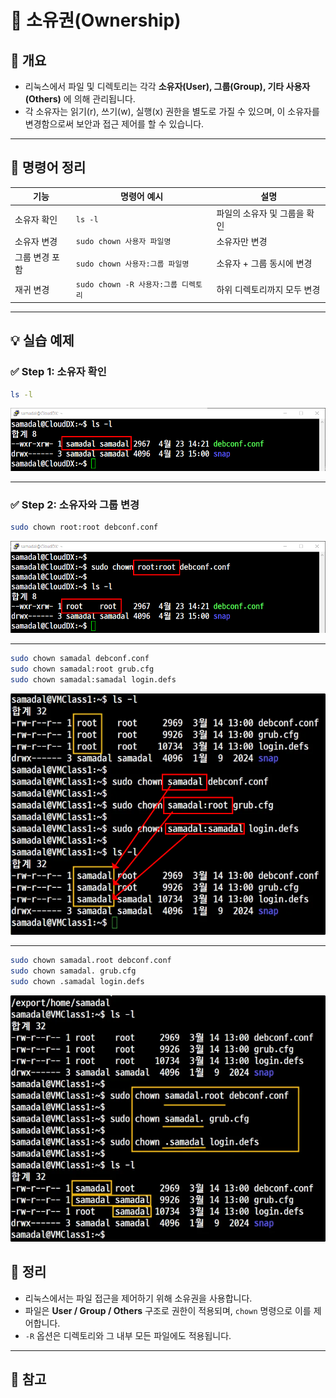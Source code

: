 # 📘 소유권(Ownership)

## 📝 개요
- 리눅스에서 파일 및 디렉토리는 각각 **소유자(User), 그룹(Group), 기타 사용자(Others)** 에 의해 관리됩니다.
- 각 소유자는 읽기(r), 쓰기(w), 실행(x) 권한을 별도로 가질 수 있으며, 이 소유자를 변경함으로써 보안과 접근 제어를 할 수 있습니다.

---

## 🔧 명령어 정리

| 기능 | 명령어 예시 | 설명 |
|------|--------------|------|
| 소유자 확인 | `ls -l` | 파일의 소유자 및 그룹을 확인 |
| 소유자 변경 | `sudo chown 사용자 파일명` | 소유자만 변경 |
| 그룹 변경 포함 | `sudo chown 사용자:그룹 파일명` | 소유자 + 그룹 동시에 변경 |
| 재귀 변경 | `sudo chown -R 사용자:그룹 디렉토리` | 하위 디렉토리까지 모두 변경 |

---

## 💡 실습 예제

### ✅ Step 1: 소유자 확인
```bash
ls -l
```

![소유권확인](./img/소유권img/1.png)

---

### ✅ Step 2: 소유자와 그룹 변경
```bash
sudo chown root:root debconf.conf
```

![소유권변경](./img/소유권img/2.png)

---
```bash
sudo chown samadal debconf.conf
sudo chown samadal:root grub.cfg
sudo chown samadal:samadal login.defs
```

![소유권변경](./img/소유권img/3.png)

---
```bash
sudo chown samadal.root debconf.conf
sudo chown samadal. grub.cfg
sudo chown .samadal login.defs
```

![소유권변경](./img/소유권img/4.png)

## 🧠 정리
- 리눅스에서는 파일 접근을 제어하기 위해 소유권을 사용합니다.
- 파일은 **User / Group / Others** 구조로 권한이 적용되며, `chown` 명령으로 이를 제어합니다.
- `-R` 옵션은 디렉토리와 그 내부 모든 파일에도 적용됩니다.

---

## 🔗 참고

